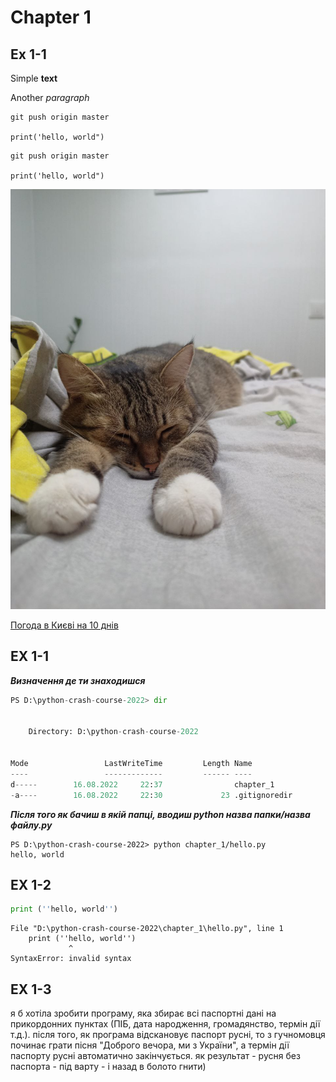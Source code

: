 # Chapter 1
 
## Ex 1-1

Simple **text**

Another *paragraph*

```
git push origin master

print('hello, world")
```

~~~
git push origin master

print('hello, world")
~~~

![cat.jpg](screenshots/cat.jpg)

[Погода в Києві на 10 днів](https://ua.sinoptik.ua/%D0%BF%D0%BE%D0%B3%D0%BE%D0%B4%D0%B0-%D0%BA%D0%B8%D1%97%D0%B2/10-%D0%B4%D0%BD%D1%96%D0%B2/)


## EX 1-1
***Визначення де ти знаходишся***
```python
PS D:\python-crash-course-2022> dir 


    Directory: D:\python-crash-course-2022


Mode                 LastWriteTime         Length Name
----                 -------------         ------ ----
d-----        16.08.2022     22:37                chapter_1
-a----        16.08.2022     22:30             23 .gitignoredir

```

***Після того як бачиш в якій папці, вводиш python назва папки/назва файлу.py***
```
PS D:\python-crash-course-2022> python chapter_1/hello.py
hello, world
```
## EX 1-2
```python
print (''hello, world'')
```

```
File "D:\python-crash-course-2022\chapter_1\hello.py", line 1
    print (''hello, world'')
             ^
SyntaxError: invalid syntax
```

## EX 1-3
я б хотіла зробити програму, яка збирає всі паспортні дані на прикордонних пунктах (ПІБ, дата народження, громадянство, термін дії т.д.). після того, як програма відскановує паспорт русні, то з гучномовця починає грати пісня "Доброго вечора, ми з України", а термін дії паспорту русні автоматично закінчується. як результат - русня без паспорта - під варту - і назад в болото гнити)



